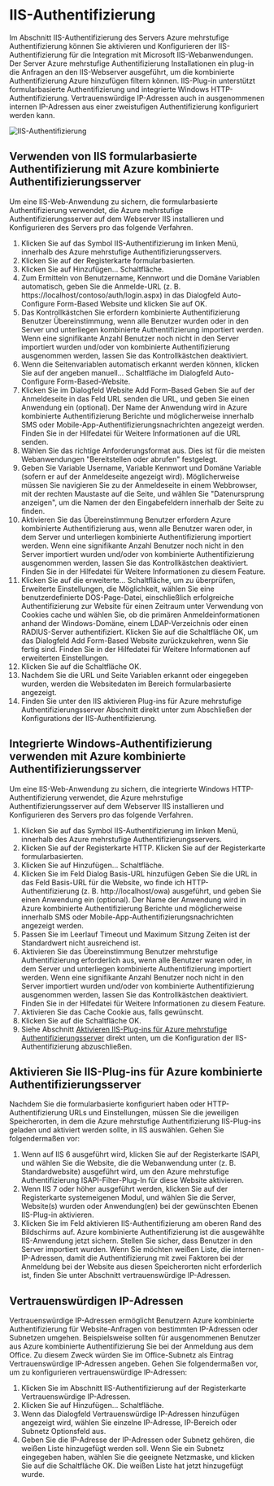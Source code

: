 <properties 
    pageTitle="IIS-Authentifizierung und Azure kombinierte Authentifizierungsserver"
    description="Dies ist der Azure mehrstufige Authentifizierungsseite, die bei der Bereitstellung von IIS-Authentifizierung und Azure mehrstufige Authentifizierungsserver unterstützt."
    services="multi-factor-authentication"
    documentationCenter=""
    authors="kgremban"
    manager="femila"
    editor="curtand"/>

<tags
    ms.service="multi-factor-authentication"
    ms.workload="identity"
    ms.tgt_pltfrm="na"
    ms.devlang="na"
    ms.topic="get-started-article"
    ms.date="08/04/2016"
    ms.author="kgremban"/>

# <a name="iis-authentication"></a>IIS-Authentifizierung

Im Abschnitt IIS-Authentifizierung des Servers Azure mehrstufige Authentifizierung können Sie aktivieren und Konfigurieren der IIS-Authentifizierung für die Integration mit Microsoft IIS-Webanwendungen. Der Server Azure mehrstufige Authentifizierung Installationen ein plug-in die Anfragen an den IIS-Webserver ausgeführt, um die kombinierte Authentifizierung Azure hinzufügen filtern können. IIS-Plug-in unterstützt formularbasierte Authentifizierung und integrierte Windows HTTP-Authentifizierung. Vertrauenswürdige IP-Adressen auch in ausgenommenen internen IP-Adressen aus einer zweistufigen Authentifizierung konfiguriert werden kann.


![IIS-Authentifizierung](./media/multi-factor-authentication-get-started-server-iis/iis.png)


## <a name="using-form-based-iis-authentication-with-azure-multi-factor-authentication-server"></a>Verwenden von IIS formularbasierte Authentifizierung mit Azure kombinierte Authentifizierungsserver

Um eine IIS-Web-Anwendung zu sichern, die formularbasierte Authentifizierung verwendet, die Azure mehrstufige Authentifizierungsserver auf dem Webserver IIS installieren und Konfigurieren des Servers pro das folgende Verfahren.

1. Klicken Sie auf das Symbol IIS-Authentifizierung im linken Menü, innerhalb des Azure mehrstufige Authentifizierungsservers.
2. Klicken Sie auf der Registerkarte formularbasierten.
3. Klicken Sie auf Hinzufügen... Schaltfläche.
4. Zum Ermitteln von Benutzername, Kennwort und die Domäne Variablen automatisch, geben Sie die Anmelde-URL (z. B. https://localhost/contoso/auth/login.aspx) in das Dialogfeld Auto-Configure Form-Based Website und klicken Sie auf OK.
5. Das Kontrollkästchen Sie erfordern kombinierte Authentifizierung Benutzer Übereinstimmung, wenn alle Benutzer wurden oder in den Server und unterliegen kombinierte Authentifizierung importiert werden. Wenn eine signifikante Anzahl Benutzer noch nicht in den Server importiert wurden und/oder von kombinierte Authentifizierung ausgenommen werden, lassen Sie das Kontrollkästchen deaktiviert.
6. Wenn die Seitenvariablen automatisch erkannt werden können, klicken Sie auf der angeben manuell... Schaltfläche im Dialogfeld Auto-Configure Form-Based-Website.
7. Klicken Sie im Dialogfeld Website Add Form-Based Geben Sie auf der Anmeldeseite in das Feld URL senden die URL, und geben Sie einen Anwendung ein (optional). Der Name der Anwendung wird in Azure kombinierte Authentifizierung Berichte und möglicherweise innerhalb SMS oder Mobile-App-Authentifizierungsnachrichten angezeigt werden. Finden Sie in der Hilfedatei für Weitere Informationen auf die URL senden.
8. Wählen Sie das richtige Anforderungsformat aus. Dies ist für die meisten Webanwendungen "Bereitstellen oder abrufen" festgelegt.
9. Geben Sie Variable Username, Variable Kennwort und Domäne Variable (sofern er auf der Anmeldeseite angezeigt wird). Möglicherweise müssen Sie navigieren Sie zu der Anmeldeseite in einem Webbrowser, mit der rechten Maustaste auf die Seite, und wählen Sie "Datenursprung anzeigen", um die Namen der den Eingabefeldern innerhalb der Seite zu finden.
10. Aktivieren Sie das Übereinstimmung Benutzer erfordern Azure kombinierte Authentifizierung aus, wenn alle Benutzer waren oder, in dem Server und unterliegen kombinierte Authentifizierung importiert werden. Wenn eine signifikante Anzahl Benutzer noch nicht in den Server importiert wurden und/oder von kombinierte Authentifizierung ausgenommen werden, lassen Sie das Kontrollkästchen deaktiviert. Finden Sie in der Hilfedatei für Weitere Informationen zu diesem Feature.
11.  Klicken Sie auf die erweiterte... Schaltfläche, um zu überprüfen, Erweiterte Einstellungen, die Möglichkeit, wählen Sie eine benutzerdefinierte DOS-Page-Datei, einschließlich erfolgreiche Authentifizierung zur Website für einen Zeitraum unter Verwendung von Cookies cache und wählen Sie, ob die primären Anmeldeinformationen anhand der Windows-Domäne, einem LDAP-Verzeichnis oder einen RADIUS-Server authentifiziert. Klicken Sie auf die Schaltfläche OK, um das Dialogfeld Add Form-Based Website zurückzukehren, wenn Sie fertig sind. Finden Sie in der Hilfedatei für Weitere Informationen auf erweiterten Einstellungen.
12. Klicken Sie auf die Schaltfläche OK.
13. Nachdem Sie die URL und Seite Variablen erkannt oder eingegeben wurden, werden die Websitedaten im Bereich formularbasierte angezeigt.
14. Finden Sie unter den IIS aktivieren Plug-ins für Azure mehrstufige Authentifizierungsserver Abschnitt direkt unter zum Abschließen der Konfigurations der IIS-Authentifizierung.

## <a name="using-integrated-windows-authentication-with-azure-multi-factor-authentication-server"></a>Integrierte Windows-Authentifizierung verwenden mit Azure kombinierte Authentifizierungsserver

Um eine IIS-Web-Anwendung zu sichern, die integrierte Windows HTTP-Authentifizierung verwendet, die Azure mehrstufige Authentifizierungsserver auf dem Webserver IIS installieren und Konfigurieren des Servers pro das folgende Verfahren.

1. Klicken Sie auf das Symbol IIS-Authentifizierung im linken Menü, innerhalb des Azure mehrstufige Authentifizierungsservers.
2. Klicken Sie auf der Registerkarte HTTP. Klicken Sie auf der Registerkarte formularbasierten.
3. Klicken Sie auf Hinzufügen... Schaltfläche.
4. Klicken Sie im Feld Dialog Basis-URL hinzufügen Geben Sie die URL in das Feld Basis-URL für die Website, wo finde ich HTTP-Authentifizierung (z. B. http://localhost/owa) ausgeführt, und geben Sie einen Anwendung ein (optional). Der Name der Anwendung wird in Azure kombinierte Authentifizierung Berichte und möglicherweise innerhalb SMS oder Mobile-App-Authentifizierungsnachrichten angezeigt werden.
5. Passen Sie im Leerlauf Timeout und Maximum Sitzung Zeiten ist der Standardwert nicht ausreichend ist.
6. Aktivieren Sie das Übereinstimmung Benutzer mehrstufige Authentifizierung erforderlich aus, wenn alle Benutzer waren oder, in dem Server und unterliegen kombinierte Authentifizierung importiert werden. Wenn eine signifikante Anzahl Benutzer noch nicht in den Server importiert wurden und/oder von kombinierte Authentifizierung ausgenommen werden, lassen Sie das Kontrollkästchen deaktiviert. Finden Sie in der Hilfedatei für Weitere Informationen zu diesem Feature.
7. Aktivieren Sie das Cache Cookie aus, falls gewünscht.
8. Klicken Sie auf die Schaltfläche OK.
9. Siehe Abschnitt [Aktivieren IIS-Plug-ins für Azure mehrstufige Authentifizierungsserver](#enable-iis-plug-ins-for-azure-multi-factor-authentication-server) direkt unten, um die Konfiguration der IIS-Authentifizierung abzuschließen.


## <a name="enable-iis-plug-ins-for-azure-multi-factor-authentication-server"></a>Aktivieren Sie IIS-Plug-ins für Azure kombinierte Authentifizierungsserver

Nachdem Sie die formularbasierte konfiguriert haben oder HTTP-Authentifizierung URLs und Einstellungen, müssen Sie die jeweiligen Speicherorten, in dem die Azure mehrstufige Authentifizierung IIS-Plug-ins geladen und aktiviert werden sollte, in IIS auswählen. Gehen Sie folgendermaßen vor:

1. Wenn auf IIS 6 ausgeführt wird, klicken Sie auf der Registerkarte ISAPI, und wählen Sie die Website, die die Webanwendung unter (z. B. Standardwebsite) ausgeführt wird, um den Azure mehrstufige Authentifizierung ISAPI-Filter-Plug-In für diese Website aktivieren.
2. Wenn IIS 7 oder höher ausgeführt werden, klicken Sie auf der Registerkarte systemeigenen Modul, und wählen Sie die Server, Website(s) wurden oder Anwendung(en) bei der gewünschten Ebenen IIS-Plug-in aktivieren.
3. Klicken Sie im Feld aktivieren IIS-Authentifizierung am oberen Rand des Bildschirms auf. Azure kombinierte Authentifizierung ist die ausgewählte IIS-Anwendung jetzt sichern. Stellen Sie sicher, dass Benutzer in den Server importiert wurden. Wenn Sie möchten weißen Liste, die internen-IP-Adressen, damit die Authentifizierung mit zwei Faktoren bei der Anmeldung bei der Website aus diesen Speicherorten nicht erforderlich ist, finden Sie unter Abschnitt vertrauenswürdige IP-Adressen.


## <a name="trusted-ips"></a>Vertrauenswürdigen IP-Adressen

Vertrauenswürdige IP-Adressen ermöglicht Benutzern Azure kombinierte Authentifizierung für Website-Anfragen von bestimmten IP-Adressen oder Subnetzen umgehen. Beispielsweise sollten für ausgenommenen Benutzer aus Azure kombinierte Authentifizierung Sie bei der Anmeldung aus dem Office. Zu diesem Zweck würden Sie im Office-Subnetz als Eintrag Vertrauenswürdige IP-Adressen angeben. Gehen Sie folgendermaßen vor, um zu konfigurieren vertrauenswürdige IP-Adressen:

1. Klicken Sie im Abschnitt IIS-Authentifizierung auf der Registerkarte Vertrauenswürdige IP-Adressen.
2. Klicken Sie auf Hinzufügen... Schaltfläche.
3. Wenn das Dialogfeld Vertrauenswürdige IP-Adressen hinzufügen angezeigt wird, wählen Sie einzelne IP-Adresse, IP-Bereich oder Subnetz Optionsfeld aus.
4. Geben Sie die IP-Adresse der IP-Adressen oder Subnetz gehören, die weißen Liste hinzugefügt werden soll. Wenn Sie ein Subnetz eingegeben haben, wählen Sie die geeignete Netzmaske, und klicken Sie auf die Schaltfläche OK. Die weißen Liste hat jetzt hinzugefügt wurde.
